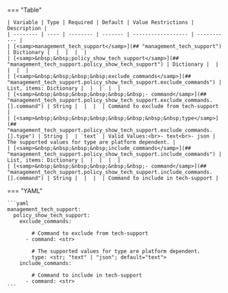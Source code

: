 <!--
  ~ Copyright (c) 2023 Arista Networks, Inc.
  ~ Use of this source code is governed by the Apache License 2.0
  ~ that can be found in the LICENSE file.
  -->
=== "Table"

    | Variable | Type | Required | Default | Value Restrictions | Description |
    | -------- | ---- | -------- | ------- | ------------------ | ----------- |
    | [<samp>management_tech_support</samp>](## "management_tech_support") | Dictionary |  |  |  |  |
    | [<samp>&nbsp;&nbsp;policy_show_tech_support</samp>](## "management_tech_support.policy_show_tech_support") | Dictionary |  |  |  |  |
    | [<samp>&nbsp;&nbsp;&nbsp;&nbsp;exclude_commands</samp>](## "management_tech_support.policy_show_tech_support.exclude_commands") | List, items: Dictionary |  |  |  |  |
    | [<samp>&nbsp;&nbsp;&nbsp;&nbsp;&nbsp;&nbsp;- command</samp>](## "management_tech_support.policy_show_tech_support.exclude_commands.[].command") | String |  |  |  | Command to exclude from tech-support |
    | [<samp>&nbsp;&nbsp;&nbsp;&nbsp;&nbsp;&nbsp;&nbsp;&nbsp;type</samp>](## "management_tech_support.policy_show_tech_support.exclude_commands.[].type") | String |  | `text` | Valid Values:<br>- text<br>- json | The supported values for type are platform dependent. |
    | [<samp>&nbsp;&nbsp;&nbsp;&nbsp;include_commands</samp>](## "management_tech_support.policy_show_tech_support.include_commands") | List, items: Dictionary |  |  |  |  |
    | [<samp>&nbsp;&nbsp;&nbsp;&nbsp;&nbsp;&nbsp;- command</samp>](## "management_tech_support.policy_show_tech_support.include_commands.[].command") | String |  |  |  | Command to include in tech-support |

=== "YAML"

    ```yaml
    management_tech_support:
      policy_show_tech_support:
        exclude_commands:

            # Command to exclude from tech-support
          - command: <str>

            # The supported values for type are platform dependent.
            type: <str; "text" | "json"; default="text">
        include_commands:

            # Command to include in tech-support
          - command: <str>
    ```
